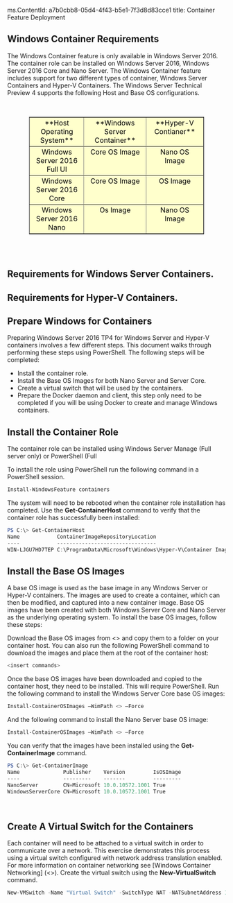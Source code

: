 ms.ContentId: a7b0cbb8-05d4-4f43-b5e1-7f3d8d83cce1
title: Container Feature Deployment

## Windows Container Requirements

The Windows Container feature is only available in Windows Server 2016. The container role can be installed on Windows Server 2016, Windows Server 2016 Core and Nano Server. The Windows Container feature includes support for two different types of container, Windows Server Containers and Hyper-V Containers. The Windows Server Technical Preview 4 supports the following Host and Base OS configurations. 

<br />
<center>
<table border="1" style="background-color:FFFFCC;border-collapse:collapse;border:1px solid FFCC00;color:000000;width:80%" cellpadding="15" cellspacing="3">
<tr valign="top">
<td><center>**Host Operating System**</center></td>
<td><center>**Windows Server Container**</center></td>
<td><center>**Hyper-V Contianer**</center></td>
<tr>
<tr valign="top">
<td><center>Windows Server 2016 Full UI</center></td>
<td><center>Core OS Image</center></td>
<td><center>Nano OS Image</center></td>
<tr>
<tr valign="top">
<td><center>Windows Server 2016 Core</center></td>
<td><center>Core OS Image</center></td>
<td><center> OS Image</center></td>
<tr>
<tr valign="top">
<td><center>Windows Server 2016 Nano</center></td>
<td><center> Os Image</center></td>
<td><center>Nano OS Image</center></td>
<tr>
</table>
</center><br /><br />


## Requirements for Windows Server Containers.

## Requirements for Hyper-V Containers.

## Prepare Windows for Containers

Preparing Windows Server 2016 TP4 for Windows Server and Hyper-V containers involves a few different steps. This document walks through performing these steps using PowerShell. The following steps will be completed:

- Install the container role.
- Install the Base OS Images for both Nano Server and Server Core.
- Create a virtual switch that will be used by the containers.
- Prepare the Docker daemon and client, this step only need to be completed if you will be using Docker to create and manage Windows containers.

## Install the Container Role

The container role can be installed using Windows Server Manage (Full server only) or PowerShell (Full 

To install the role using PowerShell run the following command in a PowerShell session.
```powershell
Install-WindowsFeature containers
```
The system will need to be rebooted when the container role installation has completed.
Use the **Get-ContainerHost** command to verify that the container role has successfully been installed:

```powershell
PS C:\> Get-ContainerHost
Name            ContainerImageRepositoryLocation
----            --------------------------------
WIN-LJGU7HD7TEP C:\ProgramData\Microsoft\Windows\Hyper-V\Container Image Store
```
## Install the Base OS Images

A base OS image is used as the base image in any Windows Server or Hyper-V containers. The images are used to create a container, which can then be modified, and captured into a new container image. Base OS images have been created with both Windows Server Core and Nano Server as the underlying operating system. To install the base OS images, follow these steps:

Download the Base OS images from <> and copy them to a folder on your container host. You can also run the following PowerShell command to download the images and place them at the root of the container host:

```powershell
<insert commands>
```
Once the base OS images have been downloaded and copied to the container host, they need to be installed. This will require PowerShell. Run the following command to install the Windows Server Core base OS images:

```powershell
Install-ContainerOSImages –WimPath <> –Force
```
And the following command to install the Nano Server base OS image:

```powershell
Install-ContainerOSImages –WimPath <> –Force
```

You can verify that the images have been installed using the **Get-ContainerImage** command.

```powershell
PS C:\> Get-ContainerImage
Name              Publisher    Version         IsOSImage
----              ---------    -------         ---------
NanoServer        CN=Microsoft 10.0.10572.1001 True
WindowsServerCore CN=Microsoft 10.0.10572.1001 True
```  
 
## Create A Virtual Switch for the Containers

Each container will need to be attached to a virtual switch in order to communicate over a network. This exercise demonstrates this process using a virtual switch configured with network address translation enabled. For more information on container networking see [Windows Container Networking] (<>).
Create the virtual switch using the **New-VirtualSwitch** command.

```powershell
New-VMSwitch -Name "Virtual Switch" -SwitchType NAT -NATSubnetAddress 172.16.0.0/12
```



